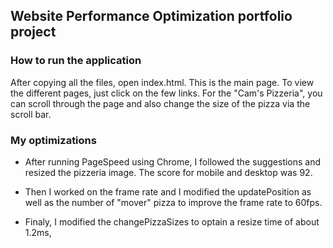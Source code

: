 ## Website Performance Optimization portfolio project

### How to run the application

After copying all the files, open index.html. This is the main page.
To view the different pages, just click on the few links.
For the "Cam's Pizzeria", you can scroll through the page and also change the size of the pizza via the scroll bar.

### My optimizations

* After running PageSpeed using Chrome, I followed the suggestions and resized the pizzeria image. The score for mobile and desktop was 92.

* Then I worked on the frame rate and I modified the updatePosition as well as the number of "mover" pizza to improve the frame rate to 60fps.

* Finaly, I modified the changePizzaSizes to optain a resize time of about 1.2ms,
